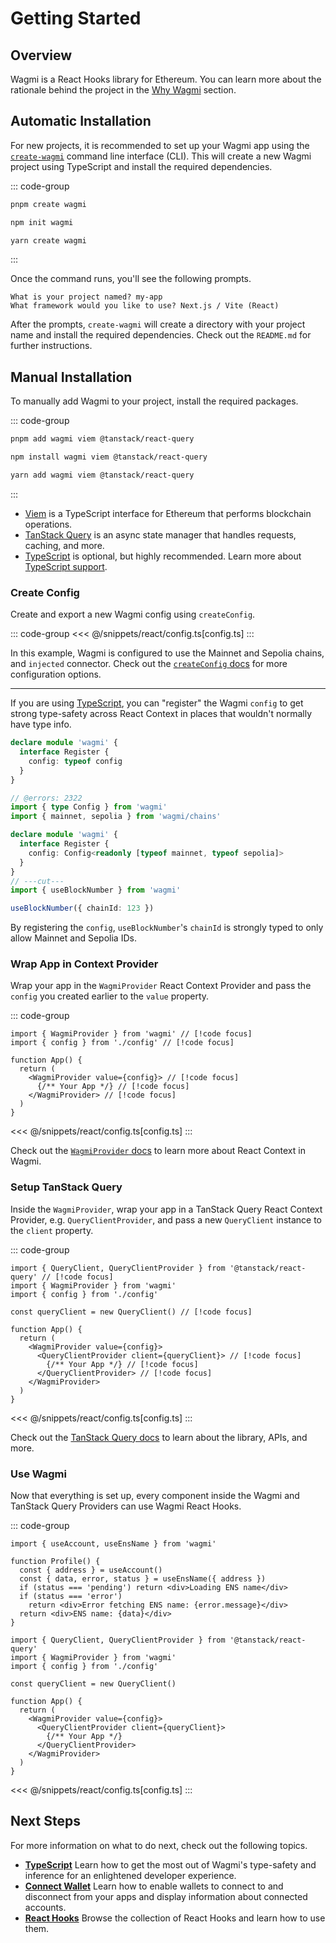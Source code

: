 # Getting Started

## Overview

Wagmi is a React Hooks library for Ethereum. You can learn more about the rationale behind the project in the [Why Wagmi](/react/why-wagmi) section.

## Automatic Installation

For new projects, it is recommended to set up your Wagmi app using the [`create-wagmi`](/cli/TODO) command line interface (CLI). This will create a new Wagmi project using TypeScript and install the required dependencies.

::: code-group
```bash [pnpm]
pnpm create wagmi
```

```bash [npm]
npm init wagmi
```

```bash [yarn]
yarn create wagmi
```
:::

Once the command runs, you'll see the following prompts.

```
What is your project named? my-app
What framework would you like to use? Next.js / Vite (React)
```

After the prompts, `create-wagmi` will create a directory with your project name and install the required dependencies. Check out the `README.md` for further instructions.

## Manual Installation

To manually add Wagmi to your project, install the required packages.

::: code-group
```bash [pnpm]
pnpm add wagmi viem @tanstack/react-query
```

```bash [npm]
npm install wagmi viem @tanstack/react-query
```

```bash [yarn]
yarn add wagmi viem @tanstack/react-query
```
:::

- [Viem](https://viem.sh) is a TypeScript interface for Ethereum that performs blockchain operations.
- [TanStack Query](https://tanstack.com/query/latest) is an async state manager that handles requests, caching, and more.
- [TypeScript](/react/typescript) is optional, but highly recommended. Learn more about [TypeScript support](/react/typescript).

### Create Config

Create and export a new Wagmi config using `createConfig`.

::: code-group
<<< @/snippets/react/config.ts[config.ts]
:::

In this example, Wagmi is configured to use the Mainnet and Sepolia chains, and `injected` connector. Check out the [`createConfig` docs](/react/createConfig) for more configuration options.

---

If you are using [TypeScript](/react/typescript), you can "register" the Wagmi `config` to get strong type-safety across React Context in places that wouldn't normally have type info.

```ts
declare module 'wagmi' {
  interface Register {
    config: typeof config
  }
}
```

```ts twoslash
// @errors: 2322
import { type Config } from 'wagmi'
import { mainnet, sepolia } from 'wagmi/chains'

declare module 'wagmi' {
  interface Register {
    config: Config<readonly [typeof mainnet, typeof sepolia]>
  }
}
// ---cut---
import { useBlockNumber } from 'wagmi'

useBlockNumber({ chainId: 123 })
```

By registering the `config`, `useBlockNumber`'s `chainId` is strongly typed to only allow Mainnet and Sepolia IDs.

### Wrap App in Context Provider

Wrap your app in the `WagmiProvider` React Context Provider and pass the `config` you created earlier to the `value` property.

::: code-group
```tsx [app.tsx]
import { WagmiProvider } from 'wagmi' // [!code focus]
import { config } from './config' // [!code focus]

function App() {
  return (
    <WagmiProvider value={config}> // [!code focus]
      {/** Your App */} // [!code focus]
    </WagmiProvider> // [!code focus]
  )
}
```
<<< @/snippets/react/config.ts[config.ts]
:::

Check out the [`WagmiProvider` docs](/react/WagmiProvider) to learn more about React Context in Wagmi.

### Setup TanStack Query

Inside the `WagmiProvider`, wrap your app in a TanStack Query React Context Provider, e.g. `QueryClientProvider`, and pass a new `QueryClient` instance to the `client` property.

::: code-group
```tsx [app.tsx]
import { QueryClient, QueryClientProvider } from '@tanstack/react-query' // [!code focus]
import { WagmiProvider } from 'wagmi'
import { config } from './config'

const queryClient = new QueryClient() // [!code focus]

function App() {
  return (
    <WagmiProvider value={config}>
      <QueryClientProvider client={queryClient}> // [!code focus]
        {/** Your App */} // [!code focus]
      </QueryClientProvider> // [!code focus]
    </WagmiProvider>
  )
}
```
<<< @/snippets/react/config.ts[config.ts]
:::

Check out the [TanStack Query docs](https://tanstack.com/query/latest/docs/react) to learn about the library, APIs, and more.

### Use Wagmi

Now that everything is set up, every component inside the Wagmi and TanStack Query Providers can use Wagmi React Hooks.

::: code-group
```tsx [profile.tsx]
import { useAccount, useEnsName } from 'wagmi'

function Profile() {
  const { address } = useAccount()
  const { data, error, status } = useEnsName({ address })
  if (status === 'pending') return <div>Loading ENS name</div>
  if (status === 'error')
    return <div>Error fetching ENS name: {error.message}</div>
  return <div>ENS name: {data}</div>
}
```
```tsx [app.tsx]
import { QueryClient, QueryClientProvider } from '@tanstack/react-query'
import { WagmiProvider } from 'wagmi'
import { config } from './config'

const queryClient = new QueryClient()

function App() {
  return (
    <WagmiProvider value={config}>
      <QueryClientProvider client={queryClient}>
        {/** Your App */}
      </QueryClientProvider>
    </WagmiProvider>
  )
}
```
<<< @/snippets/react/config.ts[config.ts]
:::

## Next Steps

For more information on what to do next, check out the following topics.

- [**TypeScript**](/react/typescript) Learn how to get the most out of Wagmi's type-safety and inference for an enlightened developer experience.
- [**Connect Wallet**](/react/) Learn how to enable wallets to connect to and disconnect from your apps and display information about connected accounts.
- [**React Hooks**](/react/) Browse the collection of React Hooks and learn how to use them.